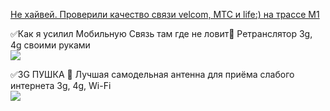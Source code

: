 [Не хайвей. Проверили качество связи velcom, МТС и life:) на трассе М1](https://tech.onliner.by/2016/09/23/ne-xajvej)

✅Как я усилил Мобильную Связь там где не ловит🚀 Ретранслятор 3g, 4g своими руками<br>
[![](https://img.youtube.com/vi/EBxN-mIxWtU/0.jpg)](https://youtu.be/EBxN-mIxWtU?t=56)

✅3G ПУШКА 🚀 Лучшая самодельная антенна для приёма слабого интернета 3g, 4g, Wi-Fi<br>
[![](https://img.youtube.com/vi/nCIDvrs5UzI/0.jpg)](https://youtu.be/nCIDvrs5UzI?t=339)